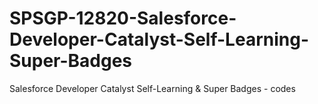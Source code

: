 # SPSGP-12820-Salesforce-Developer-Catalyst-Self-Learning-Super-Badges
Salesforce Developer Catalyst Self-Learning &amp; Super Badges - codes
